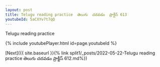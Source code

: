 ```yaml
---
layout: post
title: Telugu reading practice  తెలుగు  చదవడం  ప్రాక్టీస్ 613
youtubeId: 5aCXYv7t7qQ
---
```

 
 
Telugu reading practice
 
 
 
 
 


{% include youtubePlayer.html id=page.youtubeId %}
 
[Next]({{ site.baseurl }}{% link  split1/_posts/2022-05-22-Telugu reading practice  తెలుగు  చదవడం  ప్రాక్టీస్ 612.md%})
 
